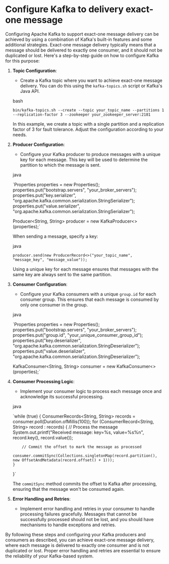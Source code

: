 # Configure Kafka to delivery exact-one message
Configuring Apache Kafka to support exact-one message delivery can be achieved by using a combination of Kafka's built-in features and some additional strategies. Exact-one message delivery typically means that a message should be delivered to exactly one consumer, and it should not be duplicated or lost. Here's a step-by-step guide on how to configure Kafka for this purpose:

1.  **Topic Configuration**:
    
    *   Create a Kafka topic where you want to achieve exact-one message delivery. You can do this using the `kafka-topics.sh` script or Kafka's Java API.
    
    bash
    
    `bin/kafka-topics.sh --create --topic your_topic_name --partitions 1 --replication-factor 3 --zookeeper your_zookeeper_server:2181` 
    
    In this example, we create a topic with a single partition and a replication factor of 3 for fault tolerance. Adjust the configuration according to your needs.
    
2.  **Producer Configuration**:
    
    *   Configure your Kafka producer to produce messages with a unique key for each message. This key will be used to determine the partition to which the message is sent.
    
    java
    
    `Properties properties = new Properties();
    properties.put("bootstrap.servers", "your_broker_servers");
    properties.put("key.serializer", "org.apache.kafka.common.serialization.StringSerializer");
    properties.put("value.serializer", "org.apache.kafka.common.serialization.StringSerializer");
    
    Producer<String, String> producer = new KafkaProducer<>(properties);` 
    
    When sending a message, specify a key:
    
    java
    
    `producer.send(new ProducerRecord<>("your_topic_name", "message_key", "message_value"));` 
    
    Using a unique key for each message ensures that messages with the same key are always sent to the same partition.
    
3.  **Consumer Configuration**:
    
    *   Configure your Kafka consumers with a unique `group.id` for each consumer group. This ensures that each message is consumed by only one consumer in the group.
    
    java
    
    `Properties properties = new Properties();
    properties.put("bootstrap.servers", "your_broker_servers");
    properties.put("group.id", "your_unique_consumer_group_id");
    properties.put("key.deserializer", "org.apache.kafka.common.serialization.StringDeserializer");
    properties.put("value.deserializer", "org.apache.kafka.common.serialization.StringDeserializer");
    
    KafkaConsumer<String, String> consumer = new KafkaConsumer<>(properties);` 
    
4.  **Consumer Processing Logic**:
    
    *   Implement your consumer logic to process each message once and acknowledge its successful processing.
    
    java
    
    `while (true) {
        ConsumerRecords<String, String> records = consumer.poll(Duration.ofMillis(100));
        for (ConsumerRecord<String, String> record : records) {
            // Process the message
            System.out.printf("Received message: key=%s, value=%s%n", record.key(), record.value());
            
            // Commit the offset to mark the message as processed
            consumer.commitSync(Collections.singletonMap(record.partition(), new OffsetAndMetadata(record.offset() + 1)));
        }
    }` 
    
    The `commitSync` method commits the offset to Kafka after processing, ensuring that the message won't be consumed again.
    
5.  **Error Handling and Retries**:
    
    *   Implement error handling and retries in your consumer to handle processing failures gracefully. Messages that cannot be successfully processed should not be lost, and you should have mechanisms to handle exceptions and retries.

By following these steps and configuring your Kafka producers and consumers as described, you can achieve exact-one message delivery, where each message is delivered to exactly one consumer and is not duplicated or lost. Proper error handling and retries are essential to ensure the reliability of your Kafka-based system.